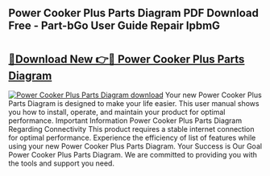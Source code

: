 ## Power Cooker Plus Parts Diagram PDF Download Free - Part-bGo User Guide Repair IpbmG

# <h2><a href="http://dflwir.blite.top/?on=Power+Cooker+Plus+Parts+Diagram">🔗Download New 👉🔴 Power Cooker Plus Parts Diagram</a></h2>

[![Power Cooker Plus Parts Diagram download](https://i.imgur.com/lujVjoI.png)](http://dflwir.blite.top/?on=Power+Cooker+Plus+Parts+Diagram)
Your new Power Cooker Plus Parts Diagram is designed to make your life easier. This user manual shows you how to install, operate, and maintain your product for optimal performance. Important Information Power Cooker Plus Parts Diagram Regarding Connectivity This product requires a stable internet connection for optimal performance. Experience the efficiency of list of features while using your new Power Cooker Plus Parts Diagram. Your Success is Our Goal Power Cooker Plus Parts Diagram. We are committed to providing you with the tools and support you need.

